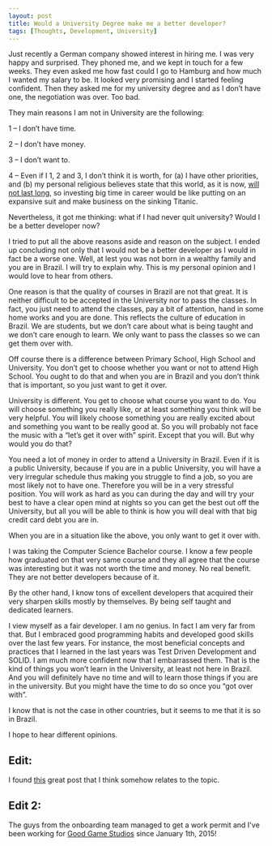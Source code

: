 ```yaml
---
layout: post
title: Would a University Degree make me a better developer?
tags: [Thoughts, Development, University]
---
```


Just recently a German company showed interest in hiring me. I was very happy and surprised. They phoned me, and we kept in touch for a few weeks. They even asked me how fast could I go to Hamburg and how much I wanted my salary to be. It looked very promising and I started feeling confident. Then they asked me for my university degree and as I don’t have one, the negotiation was over. Too bad.

They main reasons I am not in University are the following:

1 – I don’t have time.

2 – I don’t have money.

3 – I don’t want to.

4 – Even if I 1, 2 and 3, I don’t think it is worth, for (a) I have other priorities, and (b) my personal religious believes state that this world, as it is now, [will not last long](http://www.jw.org/en/publications/books/bible-teach/are-we-living-in-the-last-days/), so investing big time in career would be like putting on an expansive suit and make business on the sinking Titanic.

Nevertheless, it got me thinking: what if I had never quit university? Would I be a better developer now?

I tried to put all the above reasons aside and reason on the subject. I ended up concluding not only that I would not be a better developer as I would in fact be a worse one. Well, at lest you was not born in a wealthy family and you are in  Brazil. I will try to explain why. This is my personal opinion and I would love to hear from others.

One reason is that the quality of courses in Brazil are not that great. It is neither difficult to be accepted in the University nor to pass the classes. In fact, you just need to attend the classes, pay a bit of attention, hand in some home works and you are done. This reflects the culture of education in Brazil. We are students, but we don’t care about what is being taught and we don’t care enough to learn. We only want to pass the classes so we can get them over with.

Off course there is a difference between Primary School, High School and University. You don’t get to choose whether you want or not to attend High School. You ought to do that and when you are in Brazil and you don’t think that is important, so you just want to get it over.

University is different. You get to choose what course you want to do. You will choose something you really like, or at least something you think will be very helpful. You will likely choose something you are really excited about and something you want to be really good at. So you will probably not face the music with a “let’s get it over with” spirit. Except that you will. But why would you do that?

You need a lot of money in order to attend a University in Brazil. Even if it is a public University, because if you are in a public University, you will have a very irregular schedule thus making you struggle to find a job, so you are most likely not to have one. Therefore you will be in a very stressful position. You will work as hard as you can during the day and will try your best to have a clear open mind at nights so you can get the best out off the University, but all you will be able to think is how you will deal with that big credit card debt you are in.

When you are in a situation like the above, you only want to get it over with.

I was taking the Computer Science Bachelor course. I know a few people how graduated on that very same course and they all agree that the course was interesting but it was not worth the time and money. No real benefit. They are not better developers because of it.

By the other hand, I know tons of excellent developers that acquired their very sharpen skills mostly  by themselves. By being self taught and dedicated learners.

I view myself as a fair developer. I am no genius. In fact I am very far from that. But I embraced good programming habits and developed good skills over the last few years. For instance, the most beneficial concepts and practices that I learned in the last years was Test Driven Development and SOLID. I am much more confident now that I embarrassed them. That is the kind of things you won’t learn in the University, at least not here in Brazil. And you will definitely have no time and will to learn those things if you are in the university. But you might have the time to do so once you “got over with”.

I know that is not the case in other countries, but it seems to me that it is so in Brazil.

I hope to hear different opinions.

## Edit:
I found [this](codeulate.com/2011/06/programmer-resumes-are-deprecated/) great post that I think somehow relates to the topic.

## Edit 2:

The guys from the onboarding team managed to get a work permit and I've been working for [Good Game Studios](http://goodgamestudios.com) since January 1th, 2015!
